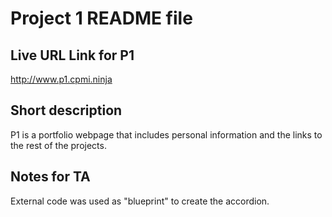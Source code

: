 Project 1 README file
=====================

Live URL Link for P1 
--------------------
http://www.p1.cpmi.ninja

Short description
-----------------
P1 is a portfolio webpage that includes personal information and the links to
the rest of the projects.

Notes for TA
------------
External code was used as "blueprint" to create the accordion.

